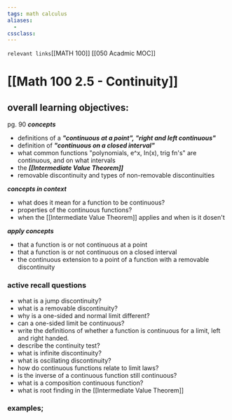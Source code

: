 ```yaml
---
tags: math calculus 
aliases: 
  - 
cssclass: 
---
```

`relevant links`[[MATH 100]] [[050 Acadmic MOC]]

 # [[Math 100 2.5 - Continuity]]
 ## overall learning objectives:
 pg. 90
 ***concepts***
- definitions of a ***"continuous at a point", "right and left continuous"***
- definition of ***"continuous on a closed interval"***
- what common functions "polynomials, e^x, In(x), trig fn's" are continuous, and on what intervals
- the ***[[Intermediate Value Theorem]]***
- removable discontinuity and types of non-removable discontinuities 

***concepts in context***
- what does it mean for a function to be continuous?
- properties of the continuous functions?
- when the [[Intermediate Value Theorem]] applies and when is it dosen't

***apply concepts***
- that a function is or not continuous at a point
- that a function is or not continuous on a closed interval
- the continuous extension to a point of a function with a removable discontinuity 
 
 ### active recall questions
 - what is a jump discontinuity?
 - what is a removable discontinuity?
 - why is a one-sided and normal limit different?
 - can a one-sided limit be continuous?
 - write the definitions of whether a function is continuous for a limit, left and right handed.
 - describe the continuity test?
 - what is infinite discontinuity?
 - what is oscillating discontinuity?
 - how do continuous functions relate to limit laws?
 - is the inverse of a continuous function still continuous?
 - what is a composition continuous function?
 - what is root finding in the [[Intermediate Value Theorem]]

### examples;